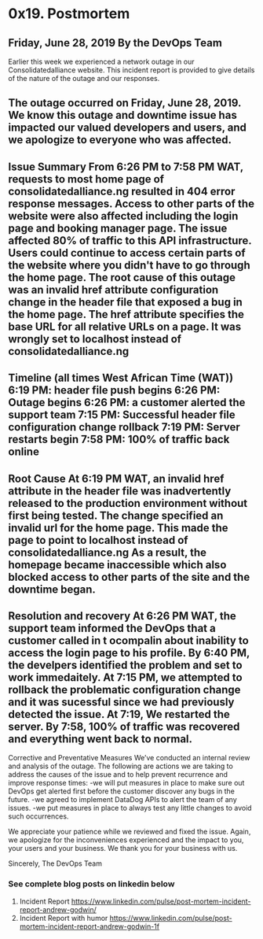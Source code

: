 # 0x19. Postmortem

Friday, June 28, 2019
By the DevOps Team
---
Earlier this week we experienced a network outage in our Consolidatedalliance website. This incident report is provided to give details of the nature of the outage and our responses.

The outage occurred on Friday, June 28, 2019. We know this outage and downtime issue has impacted our valued developers and users, and we apologize to everyone who was affected.
---
Issue Summary
From 6:26 PM to 7:58 PM WAT, requests to most home page of consolidatedalliance.ng resulted in 404 error response messages. Access to other parts of the website were also affected including the login page and booking manager page. The issue affected 80% of traffic to this API infrastructure. Users could continue to access certain parts of the website where you didn't have to go through the home page. The root cause of this outage was an invalid href attribute configuration change in the header file that exposed a bug in the home page. The href attribute specifies the base URL for all relative URLs on a page. It was wrongly set to localhost instead of consolidatedalliance.ng
---
Timeline (all times West African Time (WAT))
6:19 PM: header file push begins
6:26 PM: Outage begins
6:26 PM: a customer alerted the support team
7:15 PM: Successful header file configuration change rollback
7:19 PM: Server restarts begin
7:58 PM: 100% of traffic back online
---
Root Cause
At 6:19 PM WAT, an invalid href attribute in the header file was inadvertently released to the production environment without first being tested. The change specified an invalid url for the home page. This made the page to point to localhost instead of consolidatedalliance.ng As a result, the homepage became inaccessible which also blocked access to other parts of the site and the downtime began.
---

Resolution and recovery
At 6:26 PM WAT, the support team informed the DevOps that a customer called in t ocompalin about inability to access the login page to his profile. By 6:40 PM, the develpers identified the problem and set to work immedaitely.
At 7:15 PM, we attempted to rollback the problematic configuration change and it was sucessful since we had previously detected the issue.
At 7:19, We restarted the server. By 7:58, 100% of traffic was recovered and everything went back to normal.
---

Corrective and Preventative Measures
We’ve conducted an internal review and analysis of the outage. The following are actions we are taking to address the causes of the issue and to help prevent recurrence and improve response times:
-we will put measures in place to make sure out DevOps get alerted first before the customer discover any bugs in the future.
-we agreed to implement DataDog APIs to alert the team of any issues.
-we put measures in place to always test any little changes to avoid such occurrences.

We appreciate your patience while we reviewed and fixed the issue. Again, we apologize for the inconveniences experienced and the impact to you, your users and your business. We thank you for your business with us.

Sincerely,
The DevOps Team

### See complete blog posts on linkedin below  
1. Incident Report <https://www.linkedin.com/pulse/post-mortem-incident-report-andrew-godwin/>  
2. Incident Report with humor <https://www.linkedin.com/pulse/post-mortem-incident-report-andrew-godwin-1f>
